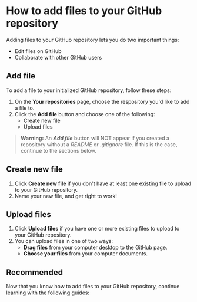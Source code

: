 # How to add files to your GitHub repository
Adding files to your GitHub repository lets you do two important things: 
- Edit files on GitHub  
- Collaborate with other GitHub users
## Add file  
To add a file to your initialized GitHub repository, follow these steps: 
1. On the **Your repositories** page, choose the respository you'd like to add a file to.
2.  Click the **Add file** button and choose one of the following:  
    - Create new file 
    - Upload files
>**Warning:** An ***Add file*** button will NOT appear if you created a repository without a *README* or *.gitignore* file. If this is the case, continue to the sections below. 
## Create new file 
1. Click **Create new file** if you don't have at least one existing file to upload to your GitHub repository. 
2. Name your new file, and get right to work! 
## Upload files
1. Click **Upload files** if you have one or more existing files to upload to your GitHub repository. 
2. You can upload files in one of two ways: 
    - **Drag files** from your computer desktop to the GitHub page. 
    - **Choose your files** from your computer documents.
## Recommended
Now that you know how to add files to your GitHub repository, continue learning with the following guides: 
